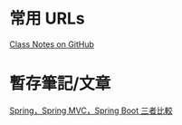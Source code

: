 # 常用 URLs
[Class Notes on GitHub](<https://github.com/in28minutes/master-spring-and-spring-boot/tree/main>)


# 暫存筆記/文章
[Spring，Spring MVC，Spring Boot 三者比較](<https://hackmd.io/@JohnnyTsai/S1PoJFaDP?utm_source=preview-mode&utm_medium=rec>)
